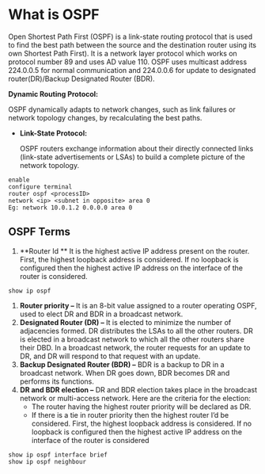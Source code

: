 
# What is OSPF

Open Shortest Path First (OSPF) is a link-state routing protocol that is used to find the best path between the source and the destination router using its own Shortest Path First). It is a network layer protocol which works on protocol number 89 and uses AD value 110. OSPF uses multicast address 224.0.0.5 for normal communication and 224.0.0.6 for update to designated router(DR)/Backup Designated Router (BDR).

**Dynamic Routing Protocol:**

OSPF dynamically adapts to network changes, such as link failures or network topology changes, by recalculating the best paths. 

- **Link-State Protocol:**
    
    OSPF routers exchange information about their directly connected links (link-state advertisements or LSAs) to build a complete picture of the network topology.

```
enable
configure terminal
router ospf <processID>
network <ip> <subnet in opposite> area 0
Eg: network 10.0.1.2 0.0.0.0 area 0
```
## OSPF Terms

1. **Router Id ** It is the highest active IP address present on the router. First, the highest loopback address is considered. If no loopback is configured then the highest active IP address on the interface of the router is considered.
```
show ip ospf
```
1. ****Router priority –**** It is an 8-bit value assigned to a router operating OSPF, used to elect DR and BDR in a broadcast network.
2. ****Designated Router (DR) –**** It is elected to minimize the number of adjacencies formed. DR distributes the LSAs to all the other routers. DR is elected in a broadcast network to which all the other routers share their DBD. In a broadcast network, the router requests for an update to DR, and DR will respond to that request with an update.
3. ****Backup Designated Router (BDR) –**** BDR is a backup to DR in a broadcast network. When DR goes down, BDR becomes DR and performs its functions.
4. ****DR and BDR election –**** DR and BDR election takes place in the broadcast network or multi-access network. Here are the criteria for the election:
    - The router having the highest router priority will be declared as DR.
    - If there is a tie in router priority then the highest router I’d be considered. First, the highest loopback address is considered. If no loopback is configured then the highest active IP address on the interface of the router is considered

```
show ip ospf interface brief
show ip ospf neighbour
```